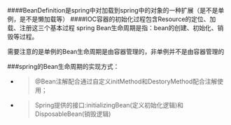 ####BeanDefinition是spring中对加载到spring中的对象的一种扩展（是不是单例，是不是懒加载等）
####IOC容器的初始化过程包含Resource的定位、加载、注册这三个基本过程
spring Bean生命周期是指：bean的创建、初始化、销毁等过程。

需要注意的是单例的Bean生命周期是由容器管理的，非单例并不是由容器管理的

###spring的Bean生命周期的实现方式：
*  > @Bean注解配合通过自定义initMethod和DestoryMethod配合注解使用；
*  > Spring提供的接口:initializingBean(定义初始化逻辑)和DisposableBean(销毁逻辑)